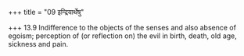 +++
title = "09 इन्द्रियार्थेषु"

+++
13.9 Indifference to the objects of the senses and also absence of
egoism; perception of (or reflection on) the evil in birth, death, old
age, sickness and pain.
